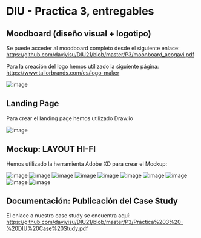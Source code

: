 # DIU - Practica 3, entregables

## Moodboard (diseño visual + logotipo)   

Se puede acceder al moodboard completo desde el siguiente enlace: https://github.com/daviyisu/DIU21/blob/master/P3/moonboard_acogavi.pdf

Para la creación del logo hemos utilizado la siguiente página: https://www.tailorbrands.com/es/logo-maker

![image](https://user-images.githubusercontent.com/13659814/118670375-d9de6280-b7f6-11eb-896f-8465644d7afe.png)


## Landing Page

Para crear el landing page hemos utilizado Draw.io

![image](https://user-images.githubusercontent.com/13659814/118671118-7bfe4a80-b7f7-11eb-933d-4e1dee292dbf.png)


## Mockup: LAYOUT HI-FI

Hemos utilizado la herramienta Adobe XD para crear el Mockup:

![image](https://user-images.githubusercontent.com/13659814/118674053-c97bb700-b7f9-11eb-92a9-f923eeb46163.png)
![image](https://user-images.githubusercontent.com/13659814/118674087-d13b5b80-b7f9-11eb-9f8f-edc74e6486c7.png)
![image](https://user-images.githubusercontent.com/13659814/118674166-df897780-b7f9-11eb-8014-8e3011366834.png)
![image](https://user-images.githubusercontent.com/13659814/118674207-e87a4900-b7f9-11eb-8655-39627bdfba77.png)
![image](https://user-images.githubusercontent.com/13659814/118674254-f0d28400-b7f9-11eb-9763-4db54289a753.png)
![image](https://user-images.githubusercontent.com/13659814/118674313-f9c35580-b7f9-11eb-99ce-3ca7cd095a50.png)
![image](https://user-images.githubusercontent.com/13659814/118674348-02b42700-b7fa-11eb-83bb-5891157e59ae.png)
![image](https://user-images.githubusercontent.com/13659814/118674406-0d6ebc00-b7fa-11eb-9d71-90a5dabdb23b.png)
![image](https://user-images.githubusercontent.com/13659814/118674451-13fd3380-b7fa-11eb-9b8f-f772d247a38e.png)
![image](https://user-images.githubusercontent.com/13659814/118674492-1b244180-b7fa-11eb-8d51-e4d7a6ae59ae.png)




## Documentación: Publicación del Case Study


El enlace a nuestro case study se encuentra aquí: https://github.com/daviyisu/DIU21/blob/master/P3/Práctica%203%20-%20DIU%20Case%20Study.pdf
 
